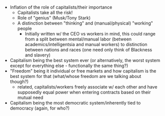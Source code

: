 

- Inflation of the role of capitalists/their importance
	- Capitalists take all the risk!
	- Role of "genius" (Musk/Tony Stark)
	- A distinction between "thinking" and (manual/physical) "working" people
		- Initially written w/ the CEO vs workers in mind, this could range from a split between mental/manual labor (between academics/intelligentsia and manual workers) to distinction between nations and races (one need only think of Blackness and slavery)
- Capitalism being the best system ever (or alternatively, the worst system except for everything else - functionally the same thing?)
- "Freedom" being it individual or free markets and how capitalism is the best system for that (what/whose freedom are we talking about though?)
	- related, capitalists/workers freely associate w/ each other and have supposedly equal power when entering contracts based on their mutual need
- Capitalism being the most democratic system/inherently tied to democracy (again, for who?)